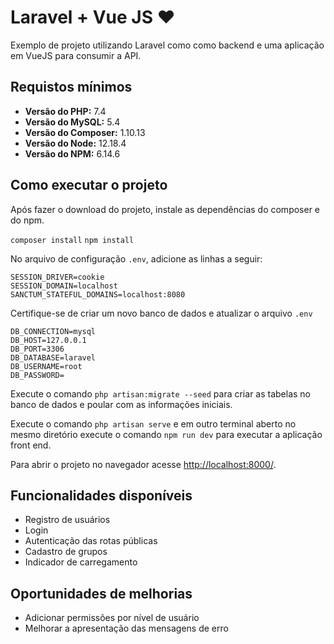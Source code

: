 # Laravel + Vue JS ❤

Exemplo de projeto utilizando Laravel como como backend e uma aplicação em
VueJS para consumir a API.

## Requistos mínimos

-   **Versão do PHP:** 7.4
-   **Versão do MySQL:** 5.4
-   **Versão do Composer:** 1.10.13
-   **Versão do Node:** 12.18.4
-   **Versão do NPM:** 6.14.6

## Como executar o projeto

Após fazer o download do projeto, instale as dependências do composer e do npm.

`composer install`
`npm install`

No arquivo de configuração `.env`, adicione as linhas a seguir:

```
SESSION_DRIVER=cookie
SESSION_DOMAIN=localhost    
SANCTUM_STATEFUL_DOMAINS=localhost:8080
```
Certifique-se de criar um novo banco de dados e atualizar o arquivo `.env`
```
DB_CONNECTION=mysql
DB_HOST=127.0.0.1
DB_PORT=3306
DB_DATABASE=laravel
DB_USERNAME=root
DB_PASSWORD=
```
Execute o comando `php artisan:migrate --seed` para criar as tabelas no banco de dados e poular com as informações iniciais.

Execute o comando `php artisan serve` e em outro terminal aberto no mesmo diretório execute o comando
`npm run dev` para executar a aplicação front end.

Para abrir o projeto no navegador acesse [http://localhost:8000/](http://localhost:8000/).

## Funcionalidades disponíveis
- Registro de usuários
- Login
- Autenticação das rotas públicas
- Cadastro de grupos
- Indicador de carregamento

## Oportunidades de melhorias
- Adicionar permissões por nível de usuário
- Melhorar a apresentação das mensagens de erro
